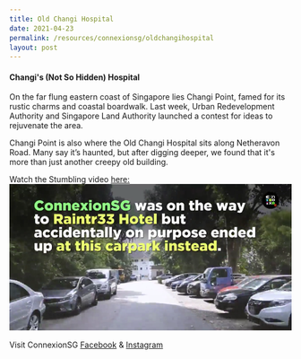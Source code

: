 ```yaml
---
title: Old Changi Hospital
date: 2021-04-23
permalink: /resources/connexionsg/oldchangihospital
layout: post
---
```

#### Changi's (Not So Hidden) Hospital

On the far flung eastern coast of Singapore lies Changi Point, famed for its rustic charms and coastal boardwalk. Last week, Urban Redevelopment Authority and Singapore Land Authority launched a contest for ideas to rejuvenate the area.

Changi Point is also where the Old Changi Hospital sits along Netheravon Road. Many say it’s haunted, but after digging deeper, we found that it's more than just another creepy old building.

Watch the Stumbling video <a href="https://www.facebook.com/watch/?ref=saved&v=549543989768233" target="_blank">here:</a>
<a href="https://www.facebook.com/watch/?ref=saved&v=549543989768233" target="_blank"><img src="/images/stumbling_changihosp.png" ></a>

Visit ConnexionSG [Facebook](https://www.facebook.com/ConnexionSG) & [Instagram](https://www.instagram.com/connexionsg/)